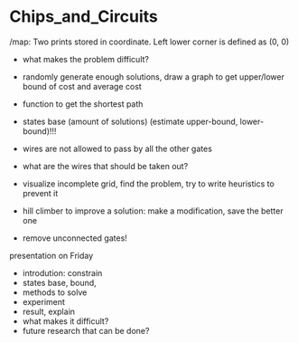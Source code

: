 # Chips_and_Circuits

/map:
    Two prints stored in coordinate.
    Left lower corner is defined as (0, 0)
    
 - what makes the problem difficult?
 - randomly generate enough solutions, 
 draw a graph to get upper/lower bound of cost and average cost
 - function to get the shortest path
 
 
 
 - states base (amount of solutions) 
 (estimate upper-bound, lower-bound)!!!
 
 - wires are not allowed to pass by all the other gates
 - what are the wires that should be taken out?
 - visualize incomplete grid, find the problem, try to write heuristics to prevent it
 - hill climber to improve a solution: make a modification, save the better one
 - remove unconnected gates!
 
presentation on Friday
 - introdution: constrain
 - states base, bound,
 - methods to solve
 - experiment
 - result, explain
 - what makes it difficult?
 - future research that can be done?
 